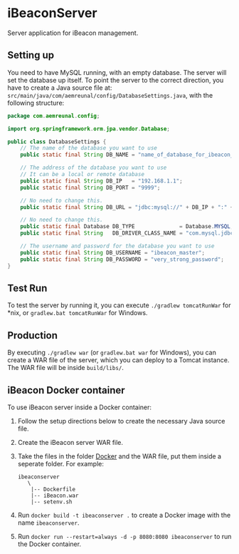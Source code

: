 iBeaconServer
=============

Server application for iBeacon management.

## Setting up

You need to have MySQL running, with an empty database. The server will set the database up itself. To point the server to the correct direction, you have to create a Java source file at: `src/main/java/com/aemreunal/config/DatabaseSettings.java`, with the following structure:

```java
package com.aemreunal.config;

import org.springframework.orm.jpa.vendor.Database;

public class DatabaseSettings {
    // The name of the database you want to use
    public static final String DB_NAME = "name_of_database_for_ibeacon_server";

    // The address of the database you want to use
    // It can be a local or remote database
    public static final String DB_IP   = "192.168.1.1";
    public static final String DB_PORT = "9999";

    // No need to change this.
    public static final String DB_URL = "jdbc:mysql://" + DB_IP + ":" + DB_PORT + "/" + DB_NAME + "?useUnicode=true&characterEncoding=UTF-8";

    // No need to change this.
    public static final Database DB_TYPE              = Database.MYSQL;
    public static final String   DB_DRIVER_CLASS_NAME = "com.mysql.jdbc.Driver";

    // The username and password for the database you want to use
    public static final String DB_USERNAME = "ibeacon_master";
    public static final String DB_PASSWORD = "very_strong_password";
}
```

## Test Run

To test the server by running it, you can execute `./gradlew tomcatRunWar` for *nix, or `gradlew.bat tomcatRunWar` for Windows.

## Production

By executing `./gradlew war` (or `gradlew.bat war` for Windows), you can create a WAR file of the server, which you can deploy to a Tomcat instance. The WAR file will be inside `build/libs/`.

## iBeacon Docker container

To use iBeacon server inside a Docker container:

1. Follow the setup directions below to create the necessary Java source file.

2. Create the iBeacon server WAR file.

3. Take the files in the folder [Docker](https://github.com/aemreunal/iBeaconServer/tree/master/Docker) and the WAR file, put them inside a seperate folder. For example:

    ```
    ibeaconserver
       \
        |-- Dockerfile
        |-- iBeacon.war
        |-- setenv.sh
    ```

4. Run `docker build -t ibeaconserver .` to create a Docker image with the name `ibeaconserver`.

5. Run `docker run --restart=always -d -p 8080:8080 ibeaconserver` to run the Docker container.
